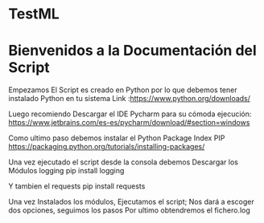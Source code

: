 # TestML
# Bienvenidos a la Documentación del Script


Empezamos 
El Script es creado en Python por lo que debemos tener instalado Python en tu sistema Link :https://www.python.org/downloads/

Luego recomiendo Descargar el IDE Pycharm para su cómoda ejecución:
https://www.jetbrains.com/es-es/pycharm/download/#section=windows

Como ultimo paso debemos instalar el Python Package Index PIP
https://packaging.python.org/tutorials/installing-packages/

Una vez ejecutado el script desde la consola debemos Descargar los Módulos
logging 
pip install logging

Y tambien el requests 
pip install requests

Una vez Instalados los módulos, Ejecutamos el script; Nos dará a escoger dos opciones, seguimos los pasos 
Por ultimo obtendremos el fichero.log
